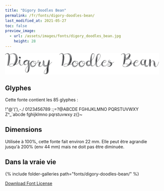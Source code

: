 ```yaml
---
title: "Digory Doodles Bean"
permalink: /fr/fonts/digory-doodles-bean/
last_modified_at: 2021-05-27
toc: false
preview_image:
  - url: /assets/images/fonts/digory_doodles_bean.jpg
    height: 28
---
```

![Digory Doodles Bean](/assets/images/fonts/digory_doodles_bean.jpg)

## Glyphes

Cette fonte contient les 85 glyphes :

	
!"@'(’),-./
0123456789
:;=?@ABCDE
FGHIJKLMNO
PQRSTUVWXY
Z\^_`abcde
fghijklmno
pqrstuvwxy
z{}~

## Dimensions
Utilisée à 100%, cette fonte fait environ 22 mm.
Elle peut être agrandie jusqu'à 200% (env 44 mm) mais ne doit pas être diminuée.

## Dans la vraie vie
{% include folder-galleries path="fonts/digory-doodles-bean/" %}


[Download Font License](https://github.com/inkstitch/inkstitch/tree/main/fonts/digory_doodles_bean/LICENSE)


